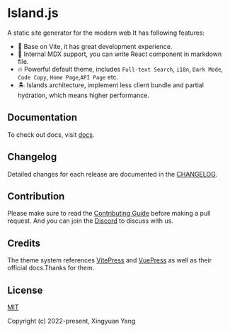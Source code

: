 # Island.js

A static site generator for the modern web.It has following features:

- 🚀 Base on Vite, it has great development experience.
- 📝 Internal MDX support, you can write React component in markdown file.
- 🔥 Powerful default theme, includes `Full-text Search`, `i18n`, `Dark Mode`, `Code Copy`, `Home Page`,`API Page` etc.
- 🏝️ Islands architecture, implement less client bundle and partial hydration, which means higher performance.

## Documentation

To check out docs, visit [docs](https://island.sanyuan0704.top/).

## Changelog

Detailed changes for each release are documented in the [CHANGELOG](https://github.com/sanyuan0704/island/blob/master/CHANGELOG.md).

## Contribution

Please make sure to read the [Contributing Guide](https://github.com/sanyuan0704/island/blob/master/.github/contributing.md) before making a pull request. And you can join the [Discord](https://discord.gg/Nvy4YSerjM) to discuss with us.

## Credits

The theme system references [VitePress](https://vitepress.vuejs.org/) and [VuePress](https://vuepress.vuejs.org/) as well as their official docs.Thanks for them.

## License

[MIT](https://github.com/sanyuan0704/island.js/blob/master/LICENSE)

Copyright (c) 2022-present, Xingyuan Yang
